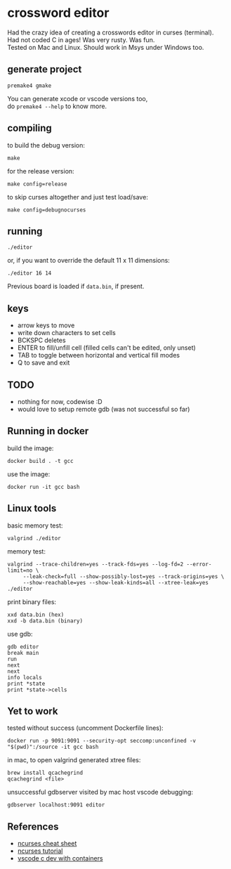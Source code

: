 # crossword editor

Had the crazy idea of creating a crosswords editor in curses (terminal).  
Had not coded C in ages! Was very rusty. Was fun.  
Tested on Mac and Linux. Should work in Msys under Windows too.

## generate project

    premake4 gmake

You can generate xcode or vscode versions too,  
do `premake4 --help` to know more.

## compiling

to build the debug version:

    make

for the release version:

    make config=release

to skip curses altogether and just test load/save:

    make config=debugnocurses

## running

    ./editor

or, if you want to override the default 11 x 11 dimensions:

    ./editor 16 14

Previous board is loaded if `data.bin`, if present.

## keys

- arrow keys to move
- write down characters to set cells
- BCKSPC deletes
- ENTER to fill/unfill cell (filled cells can't be edited, only unset)
- TAB to toggle between horizontal and vertical fill modes
- Q to save and exit

## TODO

- nothing for now, codewise :D
- would love to setup remote gdb (was not successful so far)

## Running in docker

build the image:

    docker build . -t gcc

use the image:

    docker run -it gcc bash

## Linux tools

basic memory test:

    valgrind ./editor

memory test:

    valgrind --trace-children=yes --track-fds=yes --log-fd=2 --error-limit=no \
         --leak-check=full --show-possibly-lost=yes --track-origins=yes \
         --show-reachable=yes --show-leak-kinds=all --xtree-leak=yes ./editor

print binary files:

    xxd data.bin (hex)
    xxd -b data.bin (binary)

use gdb:

    gdb editor
    break main
    run
    next
    next
    info locals
    print *state
    print *state->cells

## Yet to work

tested without success (uncomment Dockerfile lines):

    docker run -p 9091:9091 --security-opt seccomp:unconfined -v "$(pwd)":/source -it gcc bash

in mac, to open valgrind generated xtree files:

    brew install qcachegrind
    qcachegrind <file>

unsuccessful gdbserver visited by mac host vscode debugging:
    
    gdbserver localhost:9091 editor


## References

- [ncurses cheat sheet](https://github.com/thenamankumar/ncurses-cheatsheet/blob/master/cheatsheet.md#initialization-functions)
- [ncurses tutorial](https://www.youtube.com/watch?v=lV-OPQhPvSM&list=PL2U2TQ__OrQ8jTf0_noNKtHMuYlyxQl4v)
- [vscode c dev with containers](https://lemariva.com/blog/2020/10/vscode-c-development-and-debugging-containers)